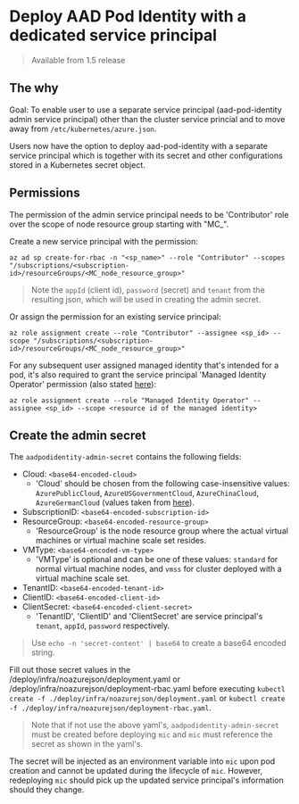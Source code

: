 # Deploy AAD Pod Identity with a dedicated service principal
> Available from 1.5 release

## The why

Goal: To enable user to use a separate service principal (aad-pod-identity admin service principal) other than the cluster service princial and to move away from `/etc/kubernetes/azure.json`.

Users now have the option to deploy aad-pod-identity with a separate service principal which is together with its secret and other configurations stored in a Kubernetes secret object.

## Permissions

The permission of the admin service principal needs to be 'Contributor' role over the scope of node resource group starting with "MC_".

Create a new service principal with the permission:

```
az ad sp create-for-rbac -n "<sp_name>" --role "Contributor" --scopes "/subscriptions/<subscription-id>/resourceGroups/<MC_node_resource_group>"
```

> Note the `appId` (client id), `password` (secret) and `tenant` from the resulting json, which will be used in creating the admin secret.

Or assign the permission for an existing service principal:

```
az role assignment create --role "Contributor" --assignee <sp_id> --scope "/subscriptions/<subscription-id>/resourceGroups/<MC_node_resource_group>"
```

For any subsequent user assigned managed identity that's intended for a pod, it's also required to grant the service principal 'Managed Identity Operator' permission (also stated [here](../../../README.md#6-set-permissions-for-mic)):

```
az role assignment create --role "Managed Identity Operator" --assignee <sp_id> --scope <resource id of the managed identity>
```

## Create the admin secret

The `aadpodidentity-admin-secret` contains the following fields:

* Cloud: `<base64-encoded-cloud>`
  * 'Cloud' should be chosen from the following case-insensitive values: `AzurePublicCloud`, `AzureUSGovernmentCloud`, `AzureChinaCloud`, `AzureGermanCloud` (values taken from [here](https://raw.githubusercontent.com/Azure/go-autorest/master/autorest/azure/environments.go)).
* SubscriptionID: `<base64-encoded-subscription-id>`
* ResourceGroup: `<base64-encoded-resource-group>`
  * 'ResourceGroup' is the node resource group where the actual virtual machines or virtual machine scale set resides.
* VMType: `<base64-encoded-vm-type>`
  * 'VMType' is optional and can be one of these values: `standard` for normal virtual machine nodes, and `vmss` for cluster deployed with a virtual machine scale set.
* TenantID: `<base64-encoded-tenant-id>`
* ClientID: `<base64-encoded-client-id>`
* ClientSecret: `<base64-encoded-client-secret>`
  * 'TenantID', 'ClientID' and 'ClientSecret' are service principal's `tenant`, `appId`, `password` respectively.

> Use `echo -n 'secret-content' | base64` to create a base64 encoded string.

Fill out those secret values in the /deploy/infra/noazurejson/deployment.yaml or /deploy/infra/noazurejson/deployment-rbac.yaml before executing `kubectl create -f ./deploy/infra/noazurejson/deployment.yaml` or `kubectl create -f ./deploy/infra/noazurejson/deployment-rbac.yaml`.

> Note that if not use the above yaml's, `aadpodidentity-admin-secret` must be created before deploying `mic` and `mic` must reference the secret as shown in the yaml's.

The secret will be injected as an environment variable into `mic` upon pod creation and cannot be updated during the lifecycle of `mic`. However, redeploying `mic` should pick up the updated service principal's information should they change.
